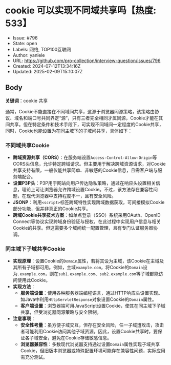# cookie 可以实现不同域共享吗【热度: 533】

- Issue: #796
- State: open
- Labels: 网络, TOP100互联网
- Author: yanlele
- URL: https://github.com/pro-collection/interview-question/issues/796
- Created: 2024-07-12T13:34:16Z
- Updated: 2025-02-09T15:10:07Z

## Body

**关键词**：cookie 共享

通常，Cookie不能直接在不同域间共享，这源于浏览器同源策略，该策略由协议、域名和端口号共同界定“源”，只有三者完全相同才属同源，Cookie才能在其间共享。但在特定条件和技术手段下，可实现不同域间一定程度的Cookie共享，同时，Cookie也能设置为在同主域下的子域间共享，具体如下：

### 不同域共享Cookie
- **跨域资源共享（CORS）**：在服务端设置`Access-Control-Allow-Origin`等CORS头信息，允许特定跨域请求。但主要用于解决跨域资源请求，对Cookie共享支持有限，一般仅能共享简单、非敏感的Cookie信息，且需客户端与服务端配合。
- **设置P3P头**：P3P用于网站向用户传达隐私策略，通过在响应头设置相关信息，理论上可让浏览器允许跨域设置Cookie。不过，该方法存在兼容性问题，在现代浏览器中支持程度不一，且有安全风险。
- **JSONP**：利用`<script>`标签跨域特性实现跨域数据获取，可间接模拟Cookie部分功能，但并非真正的Cookie共享。
- **跨域Cookie共享技术方案**：如单点登录（SSO）系统采用OAuth、OpenID Connect等协议实现跨域身份验证与授权，在此过程中实现用户信息与相关Cookie的共享。但这需要多个域间统一配置管理，且有专门认证服务器协调。

### 同主域下子域共享Cookie
- **实现原理**：设置Cookie的`Domain`属性，若将其设为主域，该Cookie在主域及其所有子域都可用。例如，主域`example.com`，将Cookie的`Domain`设为`.example.com`，则在`sub1.example.com`、`sub2.example.com`等子域都能访问使用此Cookie。
- **实现方法**：
    - **服务端设置**：使用各种服务器端编程语言，通过HTTP响应头设置实现。如Java中利用`HttpServletResponse`对象设置Cookie的`Domain`属性。
    - **客户端设置**：浏览器端可用JavaScript设置Cookie，使其在同主域下子域共享，但受浏览器同源策略与安全限制。
- **注意事项**：
    - **安全性考量**：虽方便子域交互，但存在安全风险，任一子域遭攻击，攻击者可能利用Cookie访问其他子域资源。因此，设置Cookie共享时，要保证各子域安全，避免在Cookie存储敏感信息。
    - **浏览器兼容性**：多数现代浏览器支持通过设置`Domain`属性实现子域共享Cookie，但旧版本浏览器或特殊配置环境可能存在兼容性问题，实际应用需充分测试。 

